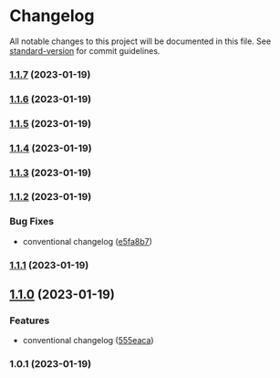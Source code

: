 # Changelog

All notable changes to this project will be documented in this file. See [standard-version](https://github.com/conventional-changelog/standard-version) for commit guidelines.

### [1.1.7](https://github.com/natthasath/demo-auto-changelog/compare/v1.1.6...v1.1.7) (2023-01-19)

### [1.1.6](https://github.com/natthasath/demo-auto-changelog/compare/v1.1.5...v1.1.6) (2023-01-19)

### [1.1.5](https://github.com/natthasath/demo-auto-changelog/compare/v1.1.4...v1.1.5) (2023-01-19)

### [1.1.4](https://github.com/natthasath/demo-auto-changelog/compare/v1.1.3...v1.1.4) (2023-01-19)

### [1.1.3](https://github.com/natthasath/demo-auto-changelog/compare/v1.1.2...v1.1.3) (2023-01-19)

### [1.1.2](https://github.com/natthasath/demo-auto-changelog/compare/v1.1.1...v1.1.2) (2023-01-19)


### Bug Fixes

* conventional changelog ([e5fa8b7](https://github.com/natthasath/demo-auto-changelog/commit/e5fa8b7da854b81d0e9858dd56f1aa5fc05849e1))

### [1.1.1](https://github.com/natthasath/demo-auto-changelog/compare/v1.1.0...v1.1.1) (2023-01-19)

## [1.1.0](https://github.com/natthasath/demo-auto-changelog/compare/v1.0.1...v1.1.0) (2023-01-19)


### Features

* conventional changelog ([555eaca](https://github.com/natthasath/demo-auto-changelog/commit/555eaca2436fa0becc0d71f319d9dec2c7195319))

### 1.0.1 (2023-01-19)
